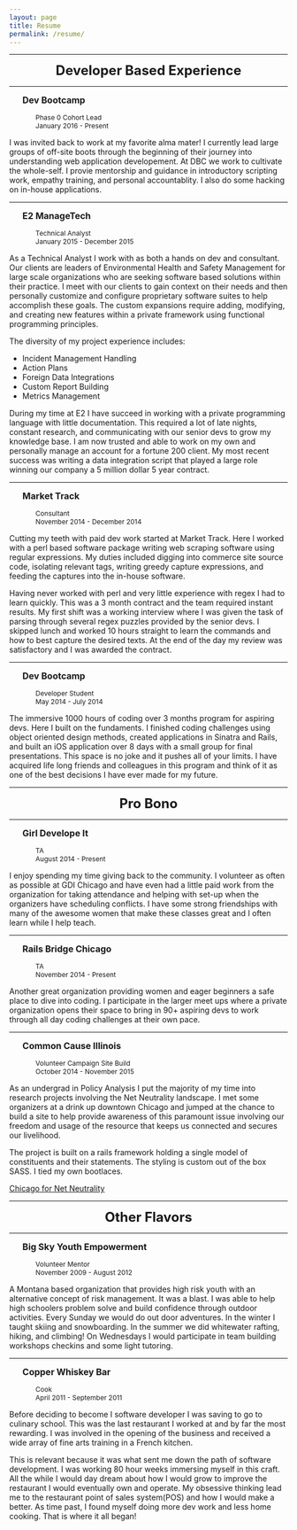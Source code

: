 ```yaml
---
layout: page
title: Resume
permalink: /resume/
---
```


---------

<div style="font-size: 24px; font-weight: bold; text-align: center;"> Developer Based Experience </div>

---------

<ul>
	<li style="font-size: 16px; font-weight: bold; list-style-type: none;">Dev Bootcamp</li>
	<ul style="list-style-type: none;">
		<li style="font-size: 12px;">Phase 0 Cohort Lead</li>
		<li style="font-size: 12px;">January 2016 - Present</li>
	</ul>
</ul>

I was invited back to work at my favorite alma mater! I currently lead large groups of off-site boots through the beginning of their journey into understanding web application developement. At DBC we work to cultivate the whole-self. I provie mentorship and guidance in introductory scripting work, empathy training, and personal accountablity. I also do some hacking on in-house applications.

---------

<ul>
	<li style="font-size: 16px; font-weight: bold; list-style-type: none;">E2 ManageTech</li>
	<ul style="list-style-type: none;">
		<li style="font-size: 12px;">Technical Analyst</li>
		<li style="font-size: 12px;">January 2015 - December 2015</li>
	</ul>
</ul>

As a Technical Analyst I work with as both a hands on dev and consultant. Our clients are leaders of Environmental Health and Safety Management for large scale organizations who are seeking software based solutions within their practice. I meet with our clients to gain context on their needs and then personally customize and configure proprietary software suites to help accomplish these goals. The custom expansions require adding, modifying, and creating new features within a private framework using functional programming principles. 

The diversity of my project experience includes:

- Incident Management Handling
- Action Plans
- Foreign Data Integrations
- Custom Report Building
- Metrics Management

During my time at E2 I have succeed in working with a private programming language with little documentation. This required a lot of late nights, constant research, and communicating with our senior devs to grow my knowledge base. I am now trusted and able to work on my own and personally manage an account for a fortune 200 client. My most recent success was writing a data integration script that played a large role winning our company a 5 million dollar 5 year contract.

---------

<ul>
	<li style="font-size: 16px; font-weight: bold; list-style-type: none;">Market Track</li>
	<ul style="list-style-type: none;">
		<li style="font-size: 12px;">Consultant</li>
		<li style="font-size: 12px;">November 2014 - December 2014</li>
	</ul>
</ul>

Cutting my teeth with paid dev work started at Market Track. Here I worked with a perl based software package writing web scraping software using regular expressions. My duties included digging into commerce site source code, isolating relevant tags, writing greedy capture expressions, and feeding the captures into the in-house software.

Having never worked with perl and very little experience with regex I had to learn quickly.  This was a 3 month contract and the team required instant results.  My first shift was a working interview where I was given the task of parsing through several regex puzzles provided by the senior devs. I skipped lunch and worked 10 hours straight to learn the commands and how to best capture the desired texts. At the end of the day my review was satisfactory and I was awarded the contract.

---------------

<ul>
	<li style="font-size: 16px; font-weight: bold; list-style-type: none;">Dev Bootcamp</li>
	<ul style="list-style-type: none;">
		<li style="font-size: 12px;">Developer Student</li>
		<li style="font-size: 12px;">May 2014 - July 2014</li>
	</ul>
</ul>

The immersive 1000 hours of coding over 3 months program for aspiring devs. Here I built on the fundaments. I finished coding challenges using object oriented design methods, created applications in Sinatra and Rails, and built an iOS application over 8 days with a small group for final presentations. This space is no joke and it pushes all of your limits. I have acquired life long friends and colleagues in this program and think of it as one of the best decisions I have ever made for my future.

---------------

<div style="font-size: 24px; font-weight: bold; text-align: center;"> Pro Bono </div>

---------------

<ul>
	<li style="font-size: 16px; font-weight: bold; list-style-type: none;">Girl Develope It</li>
	<ul style="list-style-type: none;">
		<li style="font-size: 12px;">TA</li>
		<li style="font-size: 12px;">August 2014 - Present</li>
	</ul>
</ul>

I enjoy spending my time giving back to the community. I volunteer as often as possible at GDI Chicago and have even had a little paid work from the organization for taking attendance and helping with set-up when the organizers have scheduling conflicts. I have some strong friendships with many of the awesome women that make these classes great and I often learn while I help teach.

-------------

<ul>
	<li style="font-size: 16px; font-weight: bold; list-style-type: none;">Rails Bridge Chicago</li>
	<ul style="list-style-type: none;">
		<li style="font-size: 12px;">TA</li>
		<li style="font-size: 12px;">November 2014 - Present</li>
	</ul>
</ul>

Another great organization providing women and eager beginners a safe place to dive into coding.  I participate in the larger meet ups where a private organization opens their space to bring in 90+ aspiring devs to work through all day coding challenges at their own pace.

-----------

<ul>
	<li style="font-size: 16px; font-weight: bold; list-style-type: none;">Common Cause Illinois</li>
	<ul style="list-style-type: none;">
		<li style="font-size: 12px;">Volunteer Campaign Site Build</li>
		<li style="font-size: 12px;">October 2014 - November 2015</li>
	</ul>
</ul>

As an undergrad in Policy Analysis I put the majority of my time into research projects involving the Net Neutrality landscape. I met some organizers at a drink up downtown Chicago and jumped at the chance to build a site to help provide awareness of this paramount issue involving our freedom and usage of the resource that keeps us connected and secures our livelihood.

The project is built on a rails framework holding a single model of constituents and their statements. The styling is custom out of the box SASS.  I tied my own bootlaces.

[Chicago for Net Neutrality](http://www.chicagofornetneutrality.com/)

---------

<div style="font-size: 24px; font-weight: bold; text-align: center;"> Other Flavors </div>

---------

<ul>
	<li style="font-size: 16px; font-weight: bold; list-style-type: none;">Big Sky Youth Empowerment</li>
	<ul style="list-style-type: none;">
		<li style="font-size: 12px;">Volunteer Mentor</li>
		<li style="font-size: 12px;">November 2009 - August 2012</li>
	</ul>
</ul>

A Montana based organization that provides high risk youth with an alternative concept of risk management. It was a blast. I was able to help high schoolers problem solve and build confidence through outdoor activities. Every Sunday we would do out door adventures. In the winter I taught skiing and snowboarding. In the summer we did whitewater rafting, hiking, and climbing! On Wednesdays I would participate in team building workshops checkins and some light tutoring.

----------

<ul>
	<li style="font-size: 16px; font-weight: bold; list-style-type: none;">Copper Whiskey Bar</li>
	<ul style="list-style-type: none;">
		<li style="font-size: 12px;">Cook</li>
		<li style="font-size: 12px;">April 2011 - September 2011</li>
	</ul>
</ul>

Before deciding to become I software developer I was saving to go to culinary school. This was the last restaurant I worked at and by far the most rewarding. I was involved in the opening of the business and received a wide array of fine arts training in a French kitchen.

This is relevant because it was what sent me down the path of software development. I was working 80 hour weeks immersing myself in this craft. All the while I would day dream about how I would grow to improve the restaurant I would eventually own and operate. My obsessive thinking lead me to the restaurant point of sales system(POS) and how I would make a better. As time past, I found myself doing more dev work and less home cooking. That is where it all began!